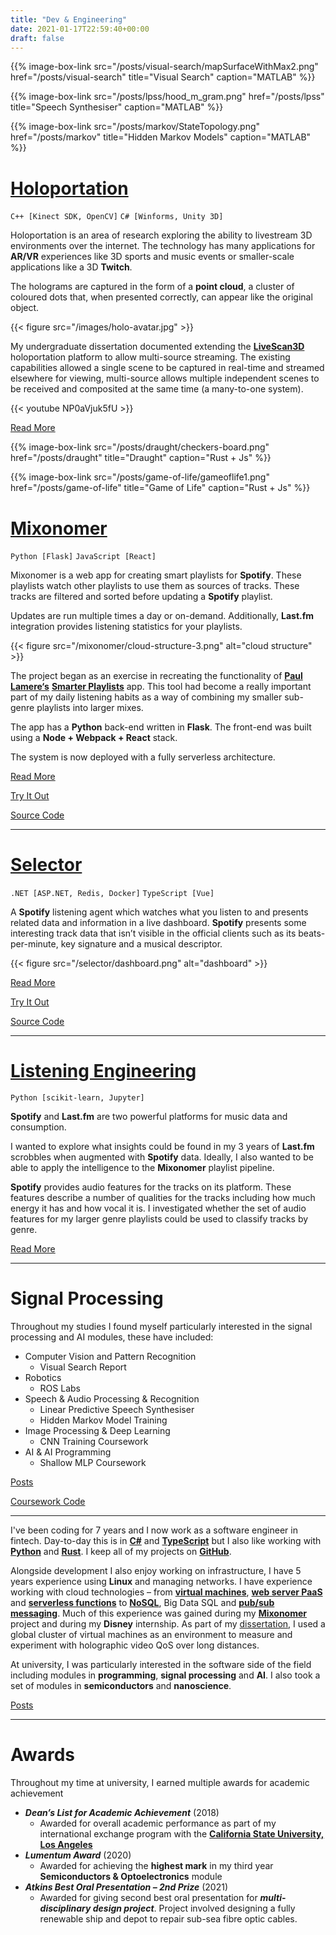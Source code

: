 ```yaml
---
title: "Dev & Engineering"
date: 2021-01-17T22:59:40+00:00
draft: false
---
```


{{% image-box-link src="/posts/visual-search/mapSurfaceWithMax2.png" href="/posts/visual-search" title="Visual Search" caption="MATLAB" %}}

{{% image-box-link src="/posts/lpss/hood_m_gram.png" href="/posts/lpss" title="Speech Synthesiser" caption="MATLAB" %}}

{{% image-box-link src="/posts/markov/StateTopology.png" href="/posts/markov" title="Hidden Markov Models" caption="MATLAB" %}}

# [Holoportation](/holo)

`C++ [Kinect SDK, OpenCV]`
`C# [Winforms, Unity 3D]`

Holoportation is an area of research exploring the ability to livestream 3D environments over the internet. The technology has many applications for __AR/VR__ experiences like 3D sports and music events or smaller-scale applications like a 3D __Twitch__.

The holograms are captured in the form of a __point cloud__, a cluster of coloured dots that, when presented correctly, can appear like the original object.

{{< figure src="/images/holo-avatar.jpg" >}}

My undergraduate dissertation documented extending the [__LiveScan3D__](https://github.com/MarekKowalski/LiveScan3D) holoportation platform to allow multi-source streaming. The existing capabilities allowed a single scene to be captured in real-time and streamed elsewhere for viewing, multi-source allows multiple independent scenes to be received and composited at the same time (a many-to-one system).

{{< youtube NP0aVjuk5fU >}}

[Read More](/holo)

{{% image-box-link src="/posts/draught/checkers-board.png" href="/posts/draught" title="Draught" caption="Rust + Js" %}}

{{% image-box-link src="/posts/game-of-life/gameoflife1.png" href="/posts/game-of-life" title="Game of Life" caption="Rust + Js" %}}

# [Mixonomer](/mixonomer)

`Python [Flask]`
`JavaScript [React]`

Mixonomer is a web app for creating smart playlists for __Spotify__. These playlists watch other playlists to use them as sources of tracks. These tracks are filtered and sorted before updating a __Spotify__ playlist.

Updates are run multiple times a day or on-demand. Additionally, __Last.fm__ integration provides listening statistics for your playlists.

{{< figure src="/mixonomer/cloud-structure-3.png" alt="cloud structure" >}}

The project began as an exercise in recreating the functionality of [__Paul Lamere‘s__](https://twitter.com/plamere) [__Smarter Playlists__](http://playlistmachinery.com/) app. This tool had become a really important part of my daily listening habits as a way of combining my smaller sub-genre playlists into larger mixes.

The app has a __Python__ back-end written in __Flask__. The front-end was built using a __Node + Webpack + React__ stack.

The system is now deployed with a fully serverless architecture.

[Read More](/mixonomer)

[Try It Out](https://mixonomer.sarsoo.xyz/)

[Source Code](https://github.com/Sarsoo/Mixonomer)

---

# [Selector](/selector)

`.NET [ASP.NET, Redis, Docker]`
`TypeScript [Vue]`

A __Spotify__ listening agent which watches what you listen to and presents related data and information in a live dashboard. __Spotify__ presents some interesting track data that isn’t visible in the official clients such as its beats-per-minute, key signature and a musical descriptor.

{{< figure src="/selector/dashboard.png" alt="dashboard" >}}

[Read More](/selector)

[Try It Out](https://selector.sarsoo.xyz/)

[Source Code](https://github.com/Sarsoo/Selector)

---

# [Listening Engineering](/posts/listening-analysis)

`Python [scikit-learn, Jupyter]`

__Spotify__ and __Last.fm__ are two powerful platforms for music data and consumption.

I wanted to explore what insights could be found in my 3 years of __Last.fm__ scrobbles when augmented with __Spotify__ data. Ideally, I also wanted to be able to apply the intelligence to the __Mixonomer__ playlist pipeline.

__Spotify__ provides audio features for the tracks on its platform. These features describe a number of qualities for the tracks including how much energy it has and how vocal it is. I investigated whether the set of audio features for my larger genre playlists could be used to classify tracks by genre. 

[Read More](/posts/listening-analysis)

---

# Signal Processing

Throughout my studies I found myself particularly interested in the signal processing and AI modules, these have included:

- Computer Vision and Pattern Recognition
    - Visual Search Report
- Robotics
    - ROS Labs
- Speech & Audio Processing & Recognition
    - Linear Predictive Speech Synthesiser
    - Hidden Markov Model Training
- Image Processing & Deep Learning
    - CNN Training Coursework
- AI & AI Programming
    - Shallow MLP Coursework

[Posts](/posts)

[Coursework Code](https://github.com/Sarsoo?tab=repositories&q=coursework)

---

I've been coding for 7 years and I now work as a software engineer in fintech. Day-to-day this is in [__C#__](/holo/) and [__TypeScript__](/mixonomer) but I also like working with [__Python__](/mixonomer) and [__Rust__](https://github.com/Sarsoo?tab=repositories&q=&type=&language=rust&sort=). I keep all of my projects on [__GitHub__](http://github.com/sarsoo).

Alongside development I also enjoy working on infrastructure, I have 5 years experience using __Linux__ and managing networks. I have experience working with cloud technologies – from [__virtual machines__](/holo), [__web server PaaS__](/mixonomer) and [__serverless functions__](/mixonomer) to [__NoSQL__](/mixonomer), Big Data SQL and [__pub/sub messaging__](/mixonomer). Much of this experience was gained during my [__Mixonomer__](/mixonomer) project and during my __Disney__ internship. As part of my [dissertation](/holo#research), I used a global cluster of virtual machines as an environment to measure and experiment with holographic video QoS over long distances.

At university, I was particularly interested in the software side of the field including modules in __programming__, __signal processing__ and __AI__. I also took a set of modules in __semiconductors__ and __nanoscience__.

[Posts](/posts)

---

# Awards

Throughout my time at university, I earned multiple awards for academic achievement

- ___Dean’s List for Academic Achievement___ (2018)
    - Awarded for overall academic performance as part of my international exchange program with the [__California State University, Los Angeles__](https://www.calstatela.edu/)
- ___Lumentum Award___ (2020)
    - Awarded for achieving the __highest mark__ in my third year __Semiconductors & Optoelectronics__ module
- ___Atkins Best Oral Presentation – 2nd Prize___ (2021)
    - Awarded for giving second best oral presentation for ___multi-disciplinary design project___. Project involved designing a fully renewable ship and depot to repair sub-sea fibre optic cables. 